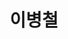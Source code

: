 ---
layout: hubs
key: Q445643
title: 이병철
name: 이병철
image: http://commons.wikimedia.org/wiki/Special:FilePath/Lee%20Byung-chul%20%28crop%29.jpg
description: 삼성그룹의 창업주
score: 0.020576571948385455
degree: 8
---